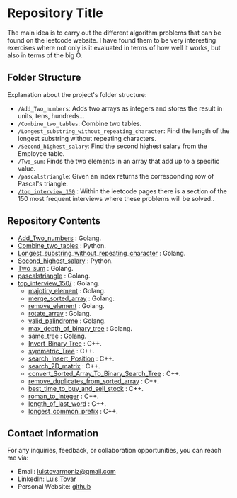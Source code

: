 # Repository Title

The main idea is to carry out the different algorithm problems that can be found on the leetcode website. I have found them to be very interesting exercises where not only is it evaluated in terms of how well it works, but also in terms of the big O.

## Folder Structure

Explanation about the project's folder structure:

- `/Add_Two_numbers`: Adds two arrays as integers and stores the result in units, tens, hundreds...
- `/Combine_two_tables`: Combine two tables.
- `/Longest_substring_without_repeating_character`: Find the length of the longest substring without repeating characters.
- `/Second_highest_salary`: Find the second highest salary from the Employee table.
- `/Two_sum`: Finds the two elements in an array that add up to a specific value.
- `/pascalstriangle`: Given an index returns the corresponding row of Pascal's triangle.
- [`/top_interview_150`](https://github.com/ltovarm/leetcode/tree/master/top_interview_150) : Within the leetcode pages there is a section of the 150 most frequent interviews where these problems will be solved..

## Repository Contents

- [Add_Two_numbers](https://github.com/ltovarm/leetcode/tree/master/Add_Two_numbers) : Golang.
- [Combine_two_tables](https://github.com/ltovarm/leetcode/tree/master/Combine_two_tables) : Python.
- [Longest_substring_without_repeating_character](https://github.com/ltovarm/leetcode/tree/master/Longest_substring_without_repeating_character) : Golang.
- [Second_highest_salary](https://github.com/ltovarm/leetcode/tree/master/Second_highest_salary) : Python.
- [Two_sum](https://github.com/ltovarm/leetcode/tree/master/Two_sum) : Golang.
- [pascalstriangle](https://github.com/ltovarm/leetcode/tree/master/pascalstriangle) : Golang.
- [top_interview_150/](https://github.com/ltovarm/leetcode/tree/master/top_interview_150) : Golang.
  - [majotiry_element](https://github.com/ltovarm/leetcode/tree/master/top_interview_150/majotiry_element) : Golang.
  - [merge_sorted_array](https://github.com/ltovarm/leetcode/tree/master/top_interview_150/merge_sorted_array) : Golang.
  - [remove_element](https://github.com/ltovarm/leetcode/tree/master/top_interview_150/remove_element) : Golang.
  - [rotate_array](https://github.com/ltovarm/leetcode/tree/master/top_interview_150/rotate_array) : Golang.
  - [valid_palindrome](https://github.com/ltovarm/leetcode/tree/master/top_interview_150/valid_palindrome) : Golang.
  - [max_depth_of_binary_tree](https://github.com/ltovarm/leetcode/tree/master/top_interview_150/max_depth_of_binary_tree) : Golang.
  - [same_tree](https://github.com/ltovarm/leetcode/tree/master/top_interview_150/same_tree) : Golang.
  - [Invert_Binary_Tree](https://github.com/ltovarm/leetcode/tree/master/top_interview_150/Invert_Binary_Tree) : C++.
  - [symmetric_Tree](https://github.com/ltovarm/leetcode/tree/master/top_interview_150/symmetric_Tree) : C++.
  - [search_Insert_Position](<https://github.com/ltovarm/leetcode/tree/master/top_interview_150/search_Insert_Positione>) : C++.
  - [search_2D_matrix](<https://github.com/ltovarm/leetcode/tree/master/top_interview_150/search_2D_matrix>) : C++.
  - [convert_Sorted_Array_To_Binary_Search_Tree](<https://github.com/ltovarm/leetcode/tree/master/top_interview_150/convert_Sorted_Array_To_Binary_Search_Tree>) : C++.
  - [remove_duplicates_from_sorted_array](https://github.com/ltovarm/leetcode/tree/master/top_interview_150/remove_duplicates_from_sorted_array) : C++.
  - [best_time_to_buy_and_sell_stock](https://github.com/ltovarm/leetcode/tree/master/top_interview_150/best_time_to_buy_and_sell_stock) : C++.
  - [roman_to_integer](https://github.com/ltovarm/leetcode/tree/master/top_interview_150/roman_to_integer) : C++.
  - [length_of_last_word](https://github.com/ltovarm/leetcode/tree/master/top_interview_150/length_of_last_word) : C++.
  - [longest_common_prefix](https://github.com/ltovarm/leetcode/tree/master/top_interview_150/longest_common_prefix) : C++.

## Contact Information

For any inquiries, feedback, or collaboration opportunities, you can reach me via:

- Email: [luistovarmoniz@gmail.com](mailto:luistovarmoniz@gmail.com)
- LinkedIn: [Luis Tovar](https://www.linkedin.com/in/ltovarmoniz)
- Personal Website: [github](https://github.com/ltovarm)
